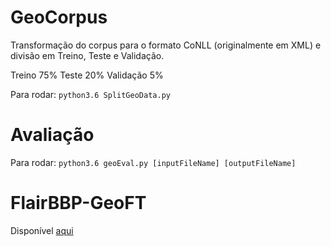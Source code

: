# GeoCorpus
Transformação do corpus para o formato CoNLL (originalmente em XML) e divisão em Treino, Teste e Validação.

Treino 75%
Teste 20%
Validação 5%

Para rodar: ```python3.6 SplitGeoData.py```

# Avaliação

Para rodar: ```python3.6 geoEval.py [inputFileName] [outputFileName]```

# FlairBBP-GeoFT

Disponível [aqui](http://www.inf.pucrs.br/linatural/wordpress/pucrs-bbp-embeddings/)
